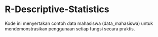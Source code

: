 # R-Descriptive-Statistics
Kode ini menyertakan contoh data mahasiswa (data_mahasiswa) untuk mendemonstrasikan penggunaan setiap fungsi secara praktis.
